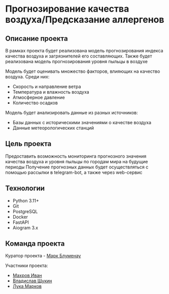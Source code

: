 # Прогнозирование качества воздуха/Предсказание аллергенов

## Описание проекта
В рамках проекта будет реализована модель прогнозирования индекса качества воздуха и загрязнителей его составляющих. Также будет реализована модель прогнозирования уровня пыльцы в воздухе

Модель будет оценивать множество факторов, влияющих на качество воздуха. Среди них:
* Скорость и направление ветра
* Температура и влажность воздуха
* Атмосферное давление
* Количество осадков

Модель будет анализировать данные из разных источников:
* Базы данных с историческими значениями о качестве воздуха
* Данные метеорологических станций

## Цель проекта
Предоставить возможность мониторинга прогнозного значения качества воздуха и уровня пыльцы по городам мира на будущие периоды
Получение прогнозных данных будет осуществляться с помощью рассылки в telegram-bot, а также через web-сервис

## Технологии
* Python 3.11+
* Git
* PostgreSQL
* Docker
* FastAPI
* Aiogram 3.x

## Команда проекта
Куратор проекта -  [Марк Блуменау](http://telegram.me/markblumenau)

Участники проекта:
* [Махров Иван](https://telegram.me/MakhrovIvan)
* [Владислав Щукин](https://telegram.me/shchukin_ve)
* [Лука Марков](https://telegram.me/lulu_fw01)
